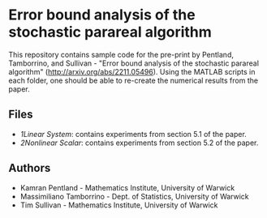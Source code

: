 # Error bound analysis of the stochastic parareal algorithm

This repository contains sample code for the pre-print by Pentland, Tamborrino, and Sullivan - "Error bound analysis of the stochastic parareal algorithm" (http://arxiv.org/abs/2211.05496). Using the MATLAB scripts in each folder, one should be able to re-create the numerical results from the paper.



## Files

* *1Linear System*: contains experiments from section 5.1 of the paper.
* *2Nonlinear Scalar*: contains experiments from section 5.2 of the paper. 

## Authors

* Kamran Pentland - Mathematics Institute, University of Warwick
* Massimiliano Tamborrino - Dept. of Statistics, University of Warwick
* Tim Sullivan - Mathematics Institute, University of Warwick

